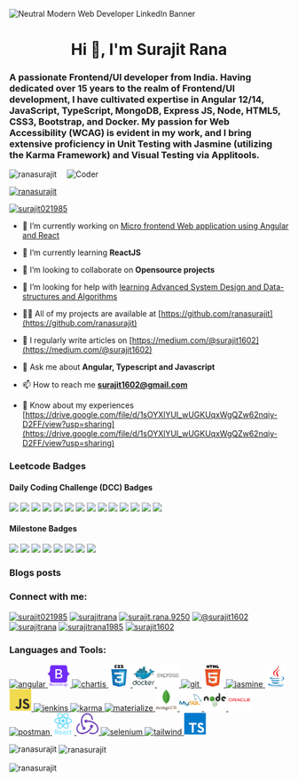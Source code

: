 ![Neutral Modern Web Developer LinkedIn Banner](https://github.com/user-attachments/assets/f80955d2-e421-430a-b7d7-7c404344a2eb)
<h1 align="center">Hi 👋, I'm Surajit Rana</h1>
<h3 align="left">A passionate Frontend/UI developer from India. Having dedicated over 15 years to the realm of Frontend/UI development, I have cultivated expertise in Angular 12/14, JavaScript, TypeScript, MongoDB, Express JS, Node, HTML5, CSS3, Bootstrap, and Docker. My passion for Web Accessibility (WCAG) is evident in my work, and I bring extensive proficiency in Unit Testing with Jasmine (utilizing the Karma Framework) and Visual Testing via Applitools.</h3>
<img src="https://github.com/user-attachments/assets/49b691dd-71a7-4a16-8a7f-a4184c7342fc" width="400" alt="Coder" align="right" />
<!-- ![animated_programmer](https://github.com/user-attachments/assets/49b691dd-71a7-4a16-8a7f-a4184c7342fc) -->

<p align="left"> <img src="https://komarev.com/ghpvc/?username=ranasurajit&label=Profile%20views&color=0e75b6&style=flat" alt="ranasurajit" /> </p>

<p align="left"> <a href="https://github.com/ryo-ma/github-profile-trophy"><img src="https://github-profile-trophy.vercel.app/?username=ranasurajit" alt="ranasurajit" /></a> </p>

<p align="left"> <a href="https://twitter.com/surajit021985" target="blank"><img src="https://img.shields.io/twitter/follow/surajit021985?logo=twitter&style=for-the-badge" alt="surajit021985" /></a> </p>

- 🔭 I’m currently working on [Micro frontend Web application using Angular and React](https://github.com/ranasurajit/Ng_MonoRepo_Microfrontend)

- 🌱 I’m currently learning **ReactJS**

- 👯 I’m looking to collaborate on **Opensource projects**

- 🤝 I’m looking for help with [learning Advanced System Design and Data-structures and Algorithms](https://github.com/ranasurajit/Leetcode_Java_DSA)

- 👨‍💻 All of my projects are available at [https://github.com/ranasurajit](https://github.com/ranasurajit)

- 📝 I regularly write articles on [https://medium.com/@surajit1602](https://medium.com/@surajit1602)

- 💬 Ask me about **Angular, Typescript and Javascript**

- 📫 How to reach me **surajit1602@gmail.com**

- 📄 Know about my experiences [https://drive.google.com/file/d/1sOYXlYUI_wUGKUqxWgQZw62nqiy-D2FF/view?usp=sharing](https://drive.google.com/file/d/1sOYXlYUI_wUGKUqxWgQZw62nqiy-D2FF/view?usp=sharing)

### Leetcode Badges

#### Daily Coding Challenge (DCC) Badges
<div>
  <span>
    <img src="https://github.com/user-attachments/assets/37daae68-9a55-4b9a-b506-962265c47d9b" width="120" />
  </span>
  <span>
    <img src="https://github.com/user-attachments/assets/edc0863f-b930-44dd-ab77-2924cd462fae" width="120" />
  </span>
  <span>
    <img src="https://github.com/user-attachments/assets/f48edde4-0f25-4a33-a7b0-a88f4dd02333" width="120" />
  </span>
  <span>
    <img src="https://github.com/user-attachments/assets/0f3c5e05-0f47-4bba-8015-6caaf083f82d" width="120" />
  </span>
  <span>
    <img src="https://github.com/user-attachments/assets/69c22f54-add1-41b2-940a-82f473d6a64a" width="120" />
  </span>
  <span>
    <img src="https://github.com/user-attachments/assets/31de540d-f349-4071-89f0-33d89d76b583" width="120" />
  </span>
  <span>
    <img src="https://github.com/user-attachments/assets/c4172d01-5696-411f-885c-563df4b94346" width="120" />
  </span>
  <span>
    <img src="https://github.com/user-attachments/assets/01e7112f-74df-4011-b378-02682355335c" width="120" />
  </span>
  <span>
    <img src="https://github.com/user-attachments/assets/4eb1b570-1d98-4617-9ceb-d67b557d2c55" width="120" />
  </span>
  <span>
    <img src="https://github.com/user-attachments/assets/fda47c8b-b5f5-4792-a986-a5b9e0f6dd18" width="120" />
  </span>
  <span>
    <img src="https://github.com/user-attachments/assets/2479d4c9-b48d-4347-a422-510cb16957a7" width="120" />
  </span>
  <span>
    <img src="https://github.com/user-attachments/assets/1c8384b0-84cc-4bb3-b746-2e58cbc7e9c8" width="120" />
  </span>
  <span>
    <img src="https://github.com/user-attachments/assets/60b0c630-7b59-4286-84e2-2ca371284733" width="120" />
  </span>
  <span>
    <img src="https://github.com/user-attachments/assets/47bf67d6-11b8-447a-94d5-35e4b9f2ef6f" width="120" />
  </span>
</div>

#### Milestone Badges
<div>
  <span>
    <img src="https://github.com/user-attachments/assets/9477554b-f7bb-4cc0-b902-31cbc6232995" width="120" />
  </span>
  <span>
    <img src="https://github.com/user-attachments/assets/64b4fe97-5d5c-4c9a-b7a7-f5ee9b22deec" width="120" />
  </span>
  <span>
    <img src="https://github.com/user-attachments/assets/ba718e6e-76c4-4666-ba06-03a2588d36a3" width="120" />
  </span>
  <span>
    <img src="https://github.com/user-attachments/assets/7812d14a-b758-4204-8a4a-7f4cf658eb27" width="120" />
  </span>
  <span>
    <img src="https://github.com/user-attachments/assets/d91a98e6-ed28-423d-8b43-6e4ddbe7a274" width="120" />
  </span>
  <span>
    <img src="https://github.com/user-attachments/assets/072bc200-681c-498b-b38d-a7a3f70d7d4e" width="120" />
  </span>
  <span>
    <img src="https://github.com/user-attachments/assets/64483d82-52ed-4545-875a-f1d2321c06d7" width="120" />
  </span>
  <span>
    <img src="https://github.com/user-attachments/assets/3d929010-c81c-4c14-87d6-51c75756eb34" width="120" />
  </span>
</div>

### Blogs posts
<!-- BLOG-POST-LIST:START -->
<!-- BLOG-POST-LIST:END -->

<h3 align="left">Connect with me:</h3>
<p align="left">
<a href="https://twitter.com/surajit021985" target="blank"><img align="center" src="https://raw.githubusercontent.com/rahuldkjain/github-profile-readme-generator/master/src/images/icons/Social/twitter.svg" alt="surajit021985" height="30" width="40" /></a>
<a href="https://linkedin.com/in/surajitrana" target="blank"><img align="center" src="https://raw.githubusercontent.com/rahuldkjain/github-profile-readme-generator/master/src/images/icons/Social/linked-in-alt.svg" alt="surajitrana" height="30" width="40" /></a>
<a href="https://fb.com/surajit.rana.9250" target="blank"><img align="center" src="https://raw.githubusercontent.com/rahuldkjain/github-profile-readme-generator/master/src/images/icons/Social/facebook.svg" alt="surajit.rana.9250" height="30" width="40" /></a>
<a href="https://medium.com/@surajit1602" target="blank"><img align="center" src="https://raw.githubusercontent.com/rahuldkjain/github-profile-readme-generator/master/src/images/icons/Social/medium.svg" alt="@surajit1602" height="30" width="40" /></a>
<a href="https://www.hackerrank.com/surajitrana" target="blank"><img align="center" src="https://raw.githubusercontent.com/rahuldkjain/github-profile-readme-generator/master/src/images/icons/Social/hackerrank.svg" alt="surajitrana" height="30" width="40" /></a>
<a href="https://www.leetcode.com/surajitrana1985" target="blank"><img align="center" src="https://raw.githubusercontent.com/rahuldkjain/github-profile-readme-generator/master/src/images/icons/Social/leet-code.svg" alt="surajitrana1985" height="30" width="40" /></a>
<a href="https://auth.geeksforgeeks.org/user/surajit1602" target="blank"><img align="center" src="https://raw.githubusercontent.com/rahuldkjain/github-profile-readme-generator/master/src/images/icons/Social/geeks-for-geeks.svg" alt="surajit1602" height="30" width="40" /></a>
</p>

<h3 align="left">Languages and Tools:</h3>
<p align="left"> <a href="https://angular.io" target="_blank" rel="noreferrer"> <img src="https://angular.io/assets/images/logos/angular/angular.svg" alt="angular" width="40" height="40"/> </a> <a href="https://getbootstrap.com" target="_blank" rel="noreferrer"> <img src="https://raw.githubusercontent.com/devicons/devicon/master/icons/bootstrap/bootstrap-plain-wordmark.svg" alt="bootstrap" width="40" height="40"/> </a> <a href="https://www.chartjs.org" target="_blank" rel="noreferrer"> <img src="https://www.chartjs.org/media/logo-title.svg" alt="chartjs" width="40" height="40"/> </a> <a href="https://www.w3schools.com/css/" target="_blank" rel="noreferrer"> <img src="https://raw.githubusercontent.com/devicons/devicon/master/icons/css3/css3-original-wordmark.svg" alt="css3" width="40" height="40"/> </a> <a href="https://www.docker.com/" target="_blank" rel="noreferrer"> <img src="https://raw.githubusercontent.com/devicons/devicon/master/icons/docker/docker-original-wordmark.svg" alt="docker" width="40" height="40"/> </a> <a href="https://expressjs.com" target="_blank" rel="noreferrer"> <img src="https://raw.githubusercontent.com/devicons/devicon/master/icons/express/express-original-wordmark.svg" alt="express" width="40" height="40"/> </a> <a href="https://git-scm.com/" target="_blank" rel="noreferrer"> <img src="https://www.vectorlogo.zone/logos/git-scm/git-scm-icon.svg" alt="git" width="40" height="40"/> </a> <a href="https://www.w3.org/html/" target="_blank" rel="noreferrer"> <img src="https://raw.githubusercontent.com/devicons/devicon/master/icons/html5/html5-original-wordmark.svg" alt="html5" width="40" height="40"/> </a> <a href="https://jasmine.github.io/" target="_blank" rel="noreferrer"> <img src="https://www.vectorlogo.zone/logos/jasmine/jasmine-icon.svg" alt="jasmine" width="40" height="40"/> </a> <a href="https://www.java.com" target="_blank" rel="noreferrer"> <img src="https://raw.githubusercontent.com/devicons/devicon/master/icons/java/java-original.svg" alt="java" width="40" height="40"/> </a> <a href="https://developer.mozilla.org/en-US/docs/Web/JavaScript" target="_blank" rel="noreferrer"> <img src="https://raw.githubusercontent.com/devicons/devicon/master/icons/javascript/javascript-original.svg" alt="javascript" width="40" height="40"/> </a> <a href="https://www.jenkins.io" target="_blank" rel="noreferrer"> <img src="https://www.vectorlogo.zone/logos/jenkins/jenkins-icon.svg" alt="jenkins" width="40" height="40"/> </a> <a href="https://karma-runner.github.io/latest/index.html" target="_blank" rel="noreferrer"> <img src="https://raw.githubusercontent.com/detain/svg-logos/780f25886640cef088af994181646db2f6b1a3f8/svg/karma.svg" alt="karma" width="40" height="40"/> </a> <a href="https://materializecss.com/" target="_blank" rel="noreferrer"> <img src="https://raw.githubusercontent.com/prplx/svg-logos/5585531d45d294869c4eaab4d7cf2e9c167710a9/svg/materialize.svg" alt="materialize" width="40" height="40"/> </a> <a href="https://www.mongodb.com/" target="_blank" rel="noreferrer"> <img src="https://raw.githubusercontent.com/devicons/devicon/master/icons/mongodb/mongodb-original-wordmark.svg" alt="mongodb" width="40" height="40"/> </a> <a href="https://www.mysql.com/" target="_blank" rel="noreferrer"> <img src="https://raw.githubusercontent.com/devicons/devicon/master/icons/mysql/mysql-original-wordmark.svg" alt="mysql" width="40" height="40"/> </a> <a href="https://nodejs.org" target="_blank" rel="noreferrer"> <img src="https://raw.githubusercontent.com/devicons/devicon/master/icons/nodejs/nodejs-original-wordmark.svg" alt="nodejs" width="40" height="40"/> </a> <a href="https://www.oracle.com/" target="_blank" rel="noreferrer"> <img src="https://raw.githubusercontent.com/devicons/devicon/master/icons/oracle/oracle-original.svg" alt="oracle" width="40" height="40"/> </a> <a href="https://postman.com" target="_blank" rel="noreferrer"> <img src="https://www.vectorlogo.zone/logos/getpostman/getpostman-icon.svg" alt="postman" width="40" height="40"/> </a> <a href="https://reactjs.org/" target="_blank" rel="noreferrer"> <img src="https://raw.githubusercontent.com/devicons/devicon/master/icons/react/react-original-wordmark.svg" alt="react" width="40" height="40"/> </a> <a href="https://redux.js.org" target="_blank" rel="noreferrer"> <img src="https://raw.githubusercontent.com/devicons/devicon/master/icons/redux/redux-original.svg" alt="redux" width="40" height="40"/> </a> <a href="https://www.selenium.dev" target="_blank" rel="noreferrer"> <img src="https://raw.githubusercontent.com/detain/svg-logos/780f25886640cef088af994181646db2f6b1a3f8/svg/selenium-logo.svg" alt="selenium" width="40" height="40"/> </a> <a href="https://tailwindcss.com/" target="_blank" rel="noreferrer"> <img src="https://www.vectorlogo.zone/logos/tailwindcss/tailwindcss-icon.svg" alt="tailwind" width="40" height="40"/> </a> <a href="https://www.typescriptlang.org/" target="_blank" rel="noreferrer"> <img src="https://raw.githubusercontent.com/devicons/devicon/master/icons/typescript/typescript-original.svg" alt="typescript" width="40" height="40"/> </a> </p>

<p><img align="left" src="https://github-readme-stats.vercel.app/api/top-langs?username=ranasurajit&show_icons=true&locale=en&layout=compact" alt="ranasurajit" /></p>

<p>&nbsp;<img align="center" src="https://github-readme-stats.vercel.app/api?username=ranasurajit&show_icons=true&locale=en" alt="ranasurajit" /></p>

<p><img align="center" src="https://github-readme-streak-stats.herokuapp.com/?user=ranasurajit" alt="ranasurajit" /></p>
